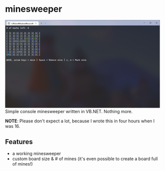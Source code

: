 # minesweeper
![Minesweeper demo](minesweeper.png)
Simple console minesweeper written in VB.NET. Nothing more.

**NOTE**: Please don't expect a lot, because I wrote this in four hours when I was 16.

## Features
 * a working minesweeper
 * custom board size & # of mines (it's even possible to create a board full of mines!)
